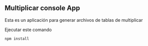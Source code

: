 ## Multiplicar console App

Esta es un aplicación para generar archivos de tablas de multiplicar

Ejecutar este comando

```
npm install
```